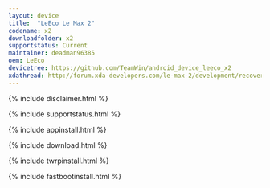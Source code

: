 ```yaml
---
layout: device
title:  "LeEco Le Max 2"
codename: x2
downloadfolder: x2
supportstatus: Current
maintainer: deadman96385
oem: LeEco
devicetree: https://github.com/TeamWin/android_device_leeco_x2
xdathread: http://forum.xda-developers.com/le-max-2/development/recovery-twrp-3-0-2-0-unofficial-t3443611
---
```


{% include disclaimer.html %}

{% include supportstatus.html %}

{% include appinstall.html %}

{% include download.html %}

{% include twrpinstall.html %}

{% include fastbootinstall.html %}